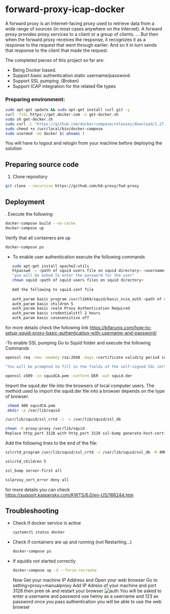 # forward-proxy-icap-docker 

A forward proxy is an Internet-facing proxy used to retrieve data from a wide range of sources (in most cases anywhere on the Internet).
A forward proxy provides proxy services to a client or a group of clients. ... But then when the forward proxy receives the response, it recognizes it as a response to the request that went through earlier. And so it in turn sends that response to the client that made the request.

 The completed pieces of this project so far are:
- Being Docker based.
- Support basic authentication static username/password.
- Support SSL pumping. (Broken)
- Support ICAP integration for the related file types





### Preparing environment:

```bash
sudo apt-get update && sudo apt-get install curl git -y
curl -fsSL https://get.docker.com -o get-docker.sh
sudo sh get-docker.sh
sudo curl -L "https://github.com/docker/compose/releases/download/1.27.0/docker-compose-$(uname -s)-$(uname -m)" -o /usr/local/bin/docker-compose
sudo chmod +x /usr/local/bin/docker-compose
sudo usermod -aG docker $( whoami )
```

You will have to logout and relogin from your machine before deploying the solution

## Preparing source code

1. Clone repository

```bash
git clone --recursive https://github.com/k8-proxy/fwd-proxy

   ```
## Deployment

. Execute the following
   
   ```bash
   docker-compose build --no-cache
   docker-compose up
   ```
   Verify that all containers are up
   
   ```bash
   docker-compose ps
   ```
- To enable user authentication
execute the following commands
```bash
   sudo apt-get install apache2-utils
   htpasswd -c <path of squid users file on squid directory> <username>
   "you will be asked to enter the password for the user"
   chown squid <path of squid users files on squid directory>
  
   Add the following to squid.conf file
   
   auth_param basic program /usr/lib64/squid/basic_ncsa_auth <path of squid users file on squid directory>
   auth_param basic children 5
   auth_param basic realm Proxy Authentication Required
   auth_param basic credentialsttl 2 hours
   auth_param basic casesensitive off
 ```
   for more details check the following link  https://kifarunix.com/how-to-setup-squid-proxy-basic-authentication-with-username-and-password/ 
   
   -To enable SSL pumping 
   Go to Squid folder and execute the following Commands
   
   ```bash
  openssl req -new -newkey rsa:2048 -days <certificate validity period in days> -nodes -x509 -keyout squidCA.pem -out squidCA.pem
  
"You will be prompted to fill in the fields of the self-signed SSL certificate"

openssl x509 -in squidCA.pem -outform DER -out squid.der
  ```
  
  Import the squid.der file into the browsers of local computer users.
The method used to import the squid.der file into a browser depends on the type of browser.
 ```bash
  chmod 400 squidCA.pem
  mkdir -p /var/lib/squid

/usr/lib/squid/ssl_crtd -c -s /var/lib/squid/ssl_db

chown -R proxy:proxy /var/lib/squid
Replace http_port 3128 with http_port 3128 ssl-bump generate-host-certificates=on dynamic_cert_mem_cache_size=4MB cert=/etc/squid/squidCA.pem.
  ```
Add the following lines to the end of the file:
```bash
sslcrtd_program /usr/lib/squid/ssl_crtd -s /var/lib/squid/ssl_db -M 4MB

sslcrtd_children 5

ssl_bump server-first all

sslproxy_cert_error deny all

  ```


  for more details you can check https://support.kaspersky.com/KWTS/6.0/en-US/166244.htm

   ## Troubleshooting

- Check if docker service is active
  
  ```bash
  systemctl status docker
  ```

- Check if containers are up and running (not Restarting...)
  
  ```bash
  docker-compose ps
  ```

- If squidis not started correctly
  ```bash
  docker-compose up -d --force-recreate
  ```
  Now Get your machine IP Address and Open your web browser
  Go to setting>proxy>manualproxy
  Add IP Adress of your machine and port 3128 then pree ok and restart your browser
  ![auth](https://user-images.githubusercontent.com/75560486/108697290-57057e80-750b-11eb-8d68-ad7756c685b5.PNG)
  You will be asked to enter a username and password use helmy as a username and 123 as password once you pass authentication you will be able to use the web browser

